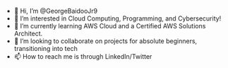 - 👋 Hi, I’m @GeorgeBaidooJr9
- 👀 I’m interested in Cloud Computing, Programming, and Cybersecurity!
- 🌱 I’m currently learning AWS Cloud and a Certified AWS Solutions Architect.
- 💞️ I’m looking to collaborate on projects for absolute beginners, transitioning into tech 
- 📫 How to reach me is through LinkedIn/Twitter 

<!---
GeorgeBaidooJr9/GeorgeBaidooJr9 is a ✨ special ✨ repository because its `README.md` (this file) appears on your GitHub profile.
You can click the Preview link to take a look at your changes.
--->
